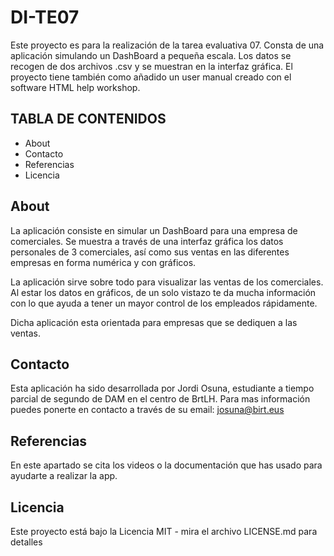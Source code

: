 # DI-TE07
Este proyecto es para la realización de la tarea evaluativa 07. Consta de una aplicación simulando un DashBoard a pequeña escala. 
Los datos se recogen de dos archivos .csv y se muestran en la interfaz gráfica. El proyecto tiene también como añadido un user manual creado con el software HTML help workshop.

## TABLA DE CONTENIDOS
- About
- Contacto
- Referencias
- Licencia

## About
La aplicación consiste en simular un DashBoard para una empresa de comerciales. Se muestra a través de una interfaz gráfica los datos personales de 3 comerciales, así como sus ventas en las diferentes empresas en forma numérica y con gráficos.

La aplicación sirve sobre todo para visualizar las ventas de los comerciales. Al estar los datos en gráficos, de un solo vistazo te da mucha información con lo que ayuda a tener un mayor control de los empleados rápidamente.

Dicha aplicación esta orientada para empresas que se dediquen a las ventas.

## Contacto
Esta aplicación ha sido desarrollada por Jordi Osuna, estudiante a tiempo parcial de segundo de DAM en el centro de BrtLH.
Para mas información puedes ponerte en contacto a través de su email: josuna@birt.eus

## Referencias
En este apartado se cita los videos o la documentación que has usado para ayudarte a realizar la app.

## Licencia

Este proyecto está bajo la Licencia MIT - mira el archivo LICENSE.md para detalles
